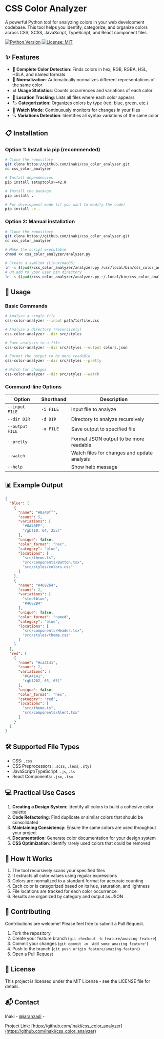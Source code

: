# CSS Color Analyzer

A powerful Python tool for analyzing colors in your web development codebase. This tool helps you identify, categorize, and organize colors across CSS, SCSS, JavaScript, TypeScript, and React component files.

[![Python Version](https://img.shields.io/badge/python-3.6%2B-blue.svg)](https://www.python.org/downloads/)
[![License: MIT](https://img.shields.io/badge/License-MIT-yellow.svg)](https://opensource.org/licenses/MIT)

## ✨ Features

- 🎨 **Complete Color Detection**: Finds colors in hex, RGB, RGBA, HSL, HSLA, and named formats
- 🔄 **Normalization**: Automatically normalizes different representations of the same color
- 📊 **Usage Statistics**: Counts occurrences and variations of each color
- 📁 **Location Tracking**: Lists all files where each color appears
- 🏷️ **Categorization**: Organizes colors by type (red, blue, green, etc.)
- 👀 **Watch Mode**: Continuously monitors for changes in your files
- 🔍 **Variations Detection**: Identifies all syntax variations of the same color

## 📋 Installation

### Option 1: Install via pip (recommended)

```bash
# Clone the repository
git clone https://github.com/inaki/css_color_analyzer.git
cd css_color_analyzer

# Install dependencies
pip install setuptools>=42.0

# Install the package
pip install .

# For development mode (if you want to modify the code)
pip install -e .
```

### Option 2: Manual installation

```bash
# Clone the repository
git clone https://github.com/inaki/css_color_analyzer.git
cd css_color_analyzer

# Make the script executable
chmod +x css_color_analyzer/analyzer.py

# Create a symlink (Linux/macOS)
ln -s $(pwd)/css_color_analyzer/analyzer.py /usr/local/bin/css_color_analyzer
# OR add to your user bin directory
ln -s $(pwd)/css_color_analyzer/analyzer.py ~/.local/bin/css_color_analyzer
```

## 🚀 Usage

### Basic Commands

```bash
# Analyze a single file
css-color-analyzer --input path/to/file.css

# Analyze a directory (recursively)
css-color-analyzer --dir src/styles

# Save analysis to a file
css-color-analyzer --dir src/styles --output colors.json

# Format the output to be more readable
css-color-analyzer --dir src/styles --pretty

# Watch for changes
css-color-analyzer --dir src/styles --watch
```

### Command-line Options

| Option | Shorthand | Description |
|--------|-----------|-------------|
| `--input FILE` | `-i FILE` | Input file to analyze |
| `--dir DIR` | `-d DIR` | Directory to analyze recursively |
| `--output FILE` | `-o FILE` | Save output to specified file |
| `--pretty` | | Format JSON output to be more readable |
| `--watch` | | Watch files for changes and update analysis |
| `--help` | | Show help message |

## 📊 Example Output

```json
{
  "blue": [
    {
      "name": "#0a40ff",
      "count": 5,
      "variations": [
        "#0A40FF", 
        "rgb(10, 64, 255)"
      ],
      "unique": false,
      "color_format": "hex",
      "category": "blue",
      "locations": [
        "src/theme.ts",
        "src/components/Button.tsx",
        "src/styles/colors.css"
      ]
    },
    {
      "name": "#4682b4",
      "count": 2,
      "variations": [
        "steelblue",
        "#4682B4"
      ],
      "unique": false,
      "color_format": "named",
      "category": "blue",
      "locations": [
        "src/components/Header.tsx",
        "src/styles/theme.css"
      ]
    }
  ],
  "red": [
    {
      "name": "#ca4141",
      "count": 2,
      "variations": [
        "#CA4141",
        "rgb(202, 65, 65)"
      ],
      "unique": false,
      "color_format": "hex",
      "category": "red",
      "locations": [
        "src/theme.ts",
        "src/components/Alert.tsx"
      ]
    }
  ]
}
```

## 🛠️ Supported File Types

- CSS: `.css`
- CSS Preprocessors: `.scss`, `.less`, `.styl`
- JavaScript/TypeScript: `.js`, `.ts`
- React Components: `.jsx`, `.tsx`

## 💻 Practical Use Cases

1. **Creating a Design System**: Identify all colors to build a cohesive color palette
2. **Code Refactoring**: Find duplicate or similar colors that should be consolidated
3. **Maintaining Consistency**: Ensure the same colors are used throughout your project
4. **Documentation**: Generate color documentation for your design system
5. **CSS Optimization**: Identify rarely used colors that could be removed

## 🧠 How It Works

1. The tool recursively scans your specified files
2. It extracts all color values using regular expressions
3. Colors are normalized to a standard format for accurate counting
4. Each color is categorized based on its hue, saturation, and lightness
5. File locations are tracked for each color occurrence
6. Results are organized by category and output as JSON

## 🤝 Contributing

Contributions are welcome! Please feel free to submit a Pull Request.

1. Fork the repository
2. Create your feature branch (`git checkout -b feature/amazing-feature`)
3. Commit your changes (`git commit -m 'Add some amazing feature'`)
4. Push to the branch (`git push origin feature/amazing-feature`)
5. Open a Pull Request

## 📝 License

This project is licensed under the MIT License - see the LICENSE file for details.

## 📬 Contact

Iñaki - [@iaranzadi](https://twitter.com/iaranzadi) - 

Project Link: [https://github.com/inaki/css_color_analyzer](https://github.com/inaki/css_color_analyzer)